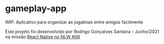 # gameplay-app
WIP: Aplicativo para organizar as jogatinas entre amigos facilmente


Este projeto fio desenvolvido por Rodrigo Gonçalves Santana - Junho/2021 na missão [React Native no NLW #06](https://github.com/rodrigorgtic/gameplay-nlw-together)